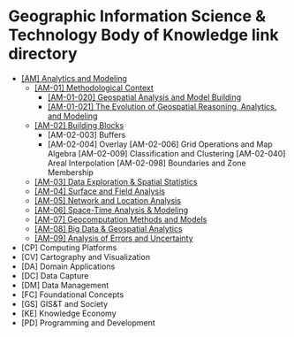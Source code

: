 # Geographic Information Science &amp; Technology Body of Knowledge link directory
* [[AM] Analytics and Modeling](https://gistbok-topics.ucgis.org/AM)
  * [[AM-01] Methodological Context](https://gistbok-topics.ucgis.org/AM-01)
     * [[AM-01-020] Geospatial Analysis and Model Building](https://gistbok-topics.ucgis.org/AM-01-020)
     * [[AM-01-021] The Evolution of Geospatial Reasoning, Analytics, and Modeling](https://gistbok-topics.ucgis.org/AM-01-021)   
  * [[AM-02] Building Blocks](https://gistbok-topics.ucgis.org/AM-02)
     * [AM-02-003] Buffers
     * [AM-02-004] Overlay
[AM-02-006] Grid Operations and Map Algebra
[AM-02-009] Classification and Clustering
[AM-02-040] Areal Interpolation
[AM-02-098] Boundaries and Zone Membership 
  * [[AM-03] Data Exploration & Spatial Statistics](https://gistbok-topics.ucgis.org/AM-03)
  * [[AM-04] Surface and Field Analysis](https://gistbok-topics.ucgis.org/AM-04)
  * [[AM-05] Network and Location Analysis](https://gistbok-topics.ucgis.org/AM-05)
  * [[AM-06] Space-Time Analysis & Modeling](https://gistbok-topics.ucgis.org/AM-06)
  * [[AM-07] Geocomputation Methods and Models](https://gistbok-topics.ucgis.org/AM-07)
  * [[AM-08] Big Data & Geospatial Analytics](https://gistbok-topics.ucgis.org/AM-08)
  * [[AM-09] Analysis of Errors and Uncertainty](https://gistbok-topics.ucgis.org/AM-09)
* [CP] Computing Platforms
* [CV] Cartography and Visualization
* [DA] Domain Applications
* [DC] Data Capture
* [DM] Data Management
* [FC] Foundational Concepts
* [GS] GIS&T and Society
* [KE] Knowledge Economy
* [PD] Programming and Development
